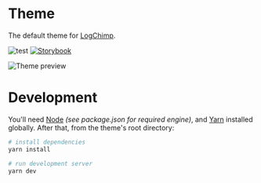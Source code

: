 # Theme

The default theme for [LogChimp](https://github.com/logchimp/logchimp).

![test](https://github.com/logchimp/theme/workflows/test/badge.svg?branch=main) [![Storybook](https://cdn.jsdelivr.net/gh/storybookjs/brand@main/badge/badge-storybook.svg)](https://components.logchimp.codecarrot.net/)


![Theme preview](https://cdn.logchimp.codecarrot.net/logchimp-home-preview.png)

# Development

You'll need [Node](https://nodejs.org/) _(see package.json for required engine)_, and [Yarn](https://yarnpkg.com/) installed globally. After that, from the theme's root directory:

```bash
# install dependencies
yarn install

# run development server
yarn dev
```
